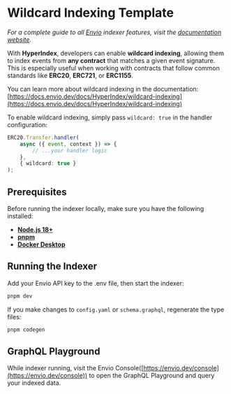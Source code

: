 # Wildcard Indexing Template

_For a complete guide to all [Envio](https://envio.dev) indexer features, visit the [documentation website](https://docs.envio.dev)._

With **HyperIndex**, developers can enable **wildcard indexing**, allowing them to index events from **any contract** that matches a given event signature.
This is especially useful when working with contracts that follow common standards like **ERC20**, **ERC721**, or **ERC1155**.

You can learn more about wildcard indexing in the documentation: [https://docs.envio.dev/docs/HyperIndex/wildcard-indexing](https://docs.envio.dev/docs/HyperIndex/wildcard-indexing)

To enable wildcard indexing, simply pass `wildcard: true` in the handler configuration:

```ts
ERC20.Transfer.handler(
    async ({ event, context }) => {
        // ...your handler logic
    },
    { wildcard: true }
);
```

## Prerequisites

Before running the indexer locally, make sure you have the following installed:

-   **[Node.js 18+](https://nodejs.org/en/download/)**
-   **[pnpm](https://pnpm.io/installation)**
-   **[Docker Desktop](https://www.docker.com/products/docker-desktop/)**

## Running the Indexer

Add your Envio API key to the .env file, then start the indexer:

```bash
pnpm dev
```

If you make changes to `config.yaml` or `schema.graphql`, regenerate the type files:

```bash
pnpm codegen
```

## GraphQL Playground

While indexer running, visit the Envio Console([https://envio.dev/console](https://envio.dev/console)) to open the GraphQL Playground and query your indexed data.

